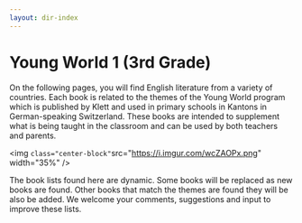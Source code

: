 ```yaml
---
layout: dir-index
---
```


# Young World 1 (3rd Grade)


On the following pages, you will find English literature from a variety of countries. Each book is related to the themes of the Young World program which is published by Klett and used in primary schools in Kantons in German-speaking Switzerland.   These books are intended to supplement what is being taught in the classroom and can be used by both teachers and parents.

<img `class="center-block"`src="https://i.imgur.com/wcZAOPx.png" width="35%" />



The book lists found here are dynamic.  Some books will be replaced as new books are found.  Other books that match the themes are found they will be also be added.  We welcome your comments, suggestions and input to improve these lists.  
<!--stackedit_data:
eyJoaXN0b3J5IjpbLTYxNzYwMzI4NiwtMTg5MDU0MDEzOCwtNj
kzNzcwMjg2LC00ODE4NzI5MTBdfQ==
-->